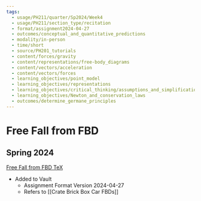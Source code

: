 ```yaml
---
tags:
  - usage/PH211/quarter/Sp2024/Week4
  - usage/PH211/section_type/recitation
  - format/assignment2024-04-27
  - outcomes/conceptual_and_quantitative_predictions
  - modality/in-person
  - time/short
  - source/PH201_tutorials
  - content/forces/gravity
  - content/representations/free-body_diagrams
  - content/vectors/acceleration
  - content/vectors/forces
  - learning_objectives/point_model
  - learning_objectives/representations
  - learning_objectives/critical_thinking/assumptions_and_simplifications
  - learning_objectives/Newton_and_conservation_laws
  - outcomes/determine_germane_principles
---
```

# Free Fall from FBD
## Spring 2024
[Free Fall from FBD TeX](./Free_Fall_from_FBD.tex)
* Added to Vault
	* Assignment Format Version 2024-04-27
	* Refers to [[Crate Brick Box Car FBDs]]